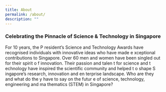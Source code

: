 ```yaml
---
title: About
permalink: /about/
description: ""
---
```

### **Celebrating the Pinnacle of Science & Technology in Singapore**


For 10 years, the P resident’s Science and Technology Awards have recognised individuals with innovative ideas who have made e xceptional contributions to Singapore. Over 60 men and women have been singled out for their spirit o f innovation. Their passion and talen t for science and t echnology have inspired the scientific community and helped t o shape S ingapore’s research, innovation and en terprise landscape. Who are they and what do the y have to say on the futur e of science, technology, engineering and ma thematics (STEM) in Singapore?